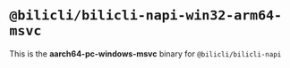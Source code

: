 # `@bilicli/bilicli-napi-win32-arm64-msvc`

This is the **aarch64-pc-windows-msvc** binary for `@bilicli/bilicli-napi`
